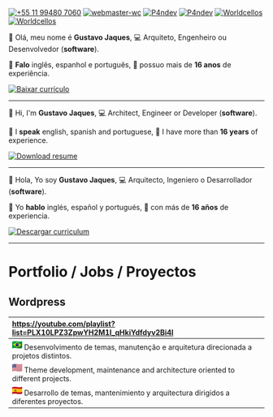 [![+55 11 99480 7060](https://img.shields.io/badge/WhatsApp-000000?style=for-the-badge&logo=whatsapp&logoColor=white)](https://web.whatsapp.com/send?phone=5511994807060)
[![webmaster-wc](https://img.shields.io/badge/Skype-000000.svg?style=for-the-badge&logo=Skype&logoColor=white)](https://join.skype.com/invite/ubuGDMyRNSXx)
[![P4ndev](https://img.shields.io/badge/Facebook-000000.svg?style=for-the-badge&logo=Facebook&logoColor=white)](https://www.facebook.com/p4ndev)
[![P4ndev](https://img.shields.io/badge/Linkedin-000000.svg?style=for-the-badge&logo=Linkedin&logoColor=white)](https://www.linkedin.com/in/p4ndev)
[![Worldcellos](https://img.shields.io/badge/Leetcode-000000.svg?style=for-the-badge&logo=LeetCode&logoColor=white)](https://leetcode.com/worldcellos)
[![Worldcellos](https://img.shields.io/badge/HackerHank-000000.svg?style=for-the-badge&logo=HackerHank&logoColor=white)](https://www.hackerrank.com/worldcellos)

👋 Olá, meu nome é **Gustavo Jaques**,
💻 Arquiteto, Engenheiro ou Desenvolvedor (**software**).

💬 **Falo** inglês, espanhol e português,
💼 possuo mais de **16 anos** de experiência.

[![Baixar currículo](https://img.shields.io/badge/Baixar%20Currículo-000000.svg?style=for-the-badge&logo=Adobe%20Acrobat%20Reader&logoColor=white)](https://github.com/p4ndev/p4ndev/raw/main/pt_BR.pdf)

-----

👋 Hi, I'm **Gustavo Jaques**, 
💻 Architect, Engineer or Developer (**software**).

💬 I **speak** english, spanish and portuguese,
💼 I have more than **16 years** of experience.

[![Download resume](https://img.shields.io/badge/Download%20Resume-000000.svg?style=for-the-badge&logo=Adobe%20Acrobat%20Reader&logoColor=white)](https://github.com/p4ndev/p4ndev/raw/main/en_US.pdf)

-----

👋 Hola, Yo soy **Gustavo Jaques**,
💻 Arquitecto, Ingeniero o Desarrollador (**software**).

💬 Yo **hablo** inglés, español y portugués,
💼 con más de **16 años** de experiencia.

[![Descargar curriculum](https://img.shields.io/badge/Descargar%20Curriculum-000000.svg?style=for-the-badge&logo=Adobe%20Acrobat%20Reader&logoColor=white)](https://github.com/p4ndev/p4ndev/raw/main/es_ES.pdf)

-----

# Portfolio / Jobs / Proyectos

## Wordpress
| https://youtube.com/playlist?list=PLX10LPZ3ZpwYH2M1l_qHkiYdfdyv2Bi4I |
|:---------------------|
| ![pt](https://github.com/p4ndev/p4ndev/raw/main/flags/pt.png) Desenvolvimento de temas, manutenção e arquitetura direcionada a projetos distintos. |
| ![en](https://github.com/p4ndev/p4ndev/raw/main/flags/en.png) Theme development, maintenance and architecture oriented to different projects. |
| ![es](https://github.com/p4ndev/p4ndev/raw/main/flags/es.png) Desarrollo de temas, mantenimiento y arquitectura dirigidos a diferentes proyectos. |